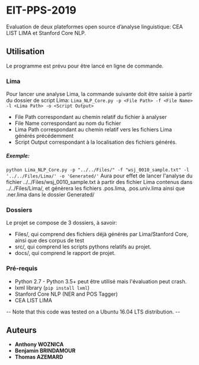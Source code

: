 # EIT-PPS-2019
Evaluation de deux plateformes open source d’analyse linguistique: CEA LIST LIMA et Stanford Core NLP.

## Utilisation
Le programme est prévu pour être lancé en ligne de commande.
### Lima
Pour lancer une analyse Lima, la commande suivante doit être saisie à partir du dossier de script Lima:
`Lima_NLP_Core.py -p <File Path> -f <File Name> -l <Lima Path> -o <Script Output>`
* File Path correspondant au chemin relatif du fichier à analyser
* File Name correspondant au nom du fichier
* Lima Path correspondant au chemin relatif vers les fichiers Lima générés précédemment
* Script Output correspondant à la localisation des fichiers générés.


##### Exemple:
`python Lima_NLP_Core.py -p "../../Files/" -f "wsj_0010_sample.txt" -l '../../Files/Lima/' -o 'Generated/'`
Aura pour effet de lancer l'analyse du fichier ../../Files/wsj_0010_sample.txt à partir des fichier Lima contenus dans ../../Files/Lima/, et génèrera les fichiers .pos.lima, .pos.univ.lima ainsi que .ner.lima dans le dossier Generated/

### Dossiers
Le projet se compose de 3 dossiers, à savoir:
* Files/, qui comprend des fichiers déjà générés par Lima/Stanford Core, ainsi que des corpus de test
* src/, qui comprend les scripts pythons relatifs au projet.
* docs/, qui comprend le rapport de projet.

### Pré-requis
* Python 2.7 - Python 3.5+ peut être utilisé mais l'évaluation peut crash.
* lxml library (`pip install lxml`)
* Stanford Core NLP (NER and POS Tagger)
* CEA LIST LIMA

-- Note that this code was tested on a Ubuntu 16.04 LTS distribution. -- 

## Auteurs
* **Anthony WOZNICA**
* **Benjamin BRINDAMOUR**
* **Thomas AZEMARD**

